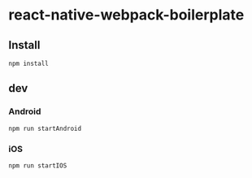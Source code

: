 # react-native-webpack-boilerplate

## Install

```
npm install
```

## dev

### Android

```
npm run startAndroid
```


### iOS

```
npm run startIOS
```
